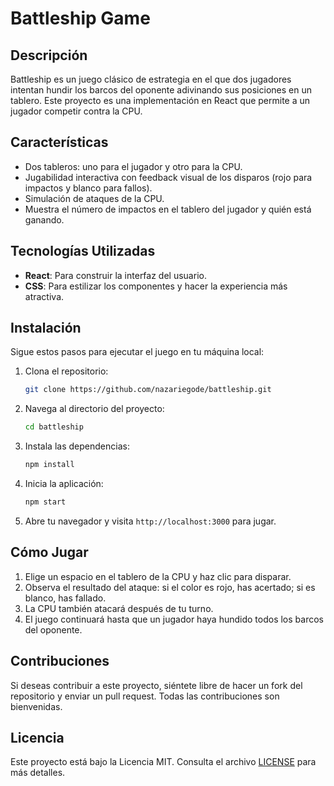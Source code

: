 # Battleship Game

## Descripción

Battleship es un juego clásico de estrategia en el que dos jugadores intentan hundir los barcos del oponente adivinando sus posiciones en un tablero. Este proyecto es una implementación en React que permite a un jugador competir contra la CPU.

## Características

- Dos tableros: uno para el jugador y otro para la CPU.
- Jugabilidad interactiva con feedback visual de los disparos (rojo para impactos y blanco para fallos).
- Simulación de ataques de la CPU.
- Muestra el número de impactos en el tablero del jugador y quién está ganando.

## Tecnologías Utilizadas

- **React**: Para construir la interfaz del usuario.
- **CSS**: Para estilizar los componentes y hacer la experiencia más atractiva.

## Instalación

Sigue estos pasos para ejecutar el juego en tu máquina local:

1. Clona el repositorio:
   ```bash
   git clone https://github.com/nazariegode/battleship.git
   ```

2. Navega al directorio del proyecto:
   ```bash
   cd battleship
   ```

3. Instala las dependencias:
   ```bash
   npm install
   ```

4. Inicia la aplicación:
   ```bash
   npm start
   ```

5. Abre tu navegador y visita `http://localhost:3000` para jugar.

## Cómo Jugar

1. Elige un espacio en el tablero de la CPU y haz clic para disparar.
2. Observa el resultado del ataque: si el color es rojo, has acertado; si es blanco, has fallado.
3. La CPU también atacará después de tu turno.
4. El juego continuará hasta que un jugador haya hundido todos los barcos del oponente.

## Contribuciones

Si deseas contribuir a este proyecto, siéntete libre de hacer un fork del repositorio y enviar un pull request. Todas las contribuciones son bienvenidas.

## Licencia

Este proyecto está bajo la Licencia MIT. Consulta el archivo [LICENSE](LICENSE) para más detalles.
